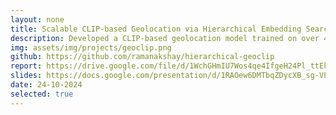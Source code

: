 ```yaml
---
layout: none
title: Scalable CLIP-based Geolocation via Hierarchical Embedding Search
description: Developed a CLIP-based geolocation model trained on over 4M+ images from the MediaEval-16 dataset, achieving 70% country-level prediction accuracy. Engineered a novel hierarchical clustering algorithm to accelerate model inference by ~100x, reducing the search space from 100k+ GPS points to ~1k while maintaining competitive accuracy.
img: assets/img/projects/geoclip.png
github: https://github.com/ramanakshay/hierarchical-geoclip
report: https://drive.google.com/file/d/1WchGHmIU7Wos4qe4IfgeH24Pl_ttEkA6/view?usp=sharing
slides: https://docs.google.com/presentation/d/1RAOew6DMTbqZDycXB_sg-VLNm9n13sVb7AycGShcdeA/edit?usp=sharing
date: 24-10-2024
selected: true
---
```

